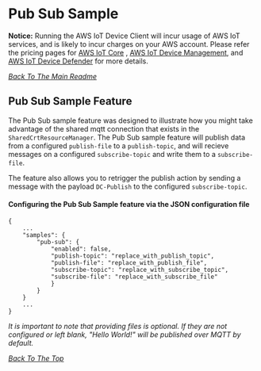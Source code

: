# Pub Sub Sample

**Notice:** Running the AWS IoT Device Client will incur usage of AWS IoT services, and is likely to incur charges on
your AWS account. Please refer the pricing pages for [AWS IoT Core](https://aws.amazon.com/iot-core/pricing/)
, [AWS IoT Device Management](https://aws.amazon.com/iot-device-management/pricing/),
and [AWS IoT Device Defender](https://aws.amazon.com/iot-device-defender/pricing/) for more details.

[*Back To The Main Readme*](../../../README.md)

## Pub Sub Sample Feature

The Pub Sub sample feature was designed to illustrate how you might take advantage of the shared mqtt connection that
exists in the `SharedCrtResourceManager`. The Pub Sub sample feature will publish data from a configured `publish-file`
to a `publish-topic`, and will recieve messages on a configured `subscribe-topic` and write them to a `subscribe-file`.

The feature also allows you to retrigger the publish action by sending a message with the payload `DC-Publish` to the
configured `subscribe-topic`.

#### Configuring the Pub Sub Sample feature via the JSON configuration file

```
{
    ...
    "samples": {
		"pub-sub": {
			"enabled": false,
			"publish-topic": "replace_with_publish_topic",
			"publish-file": "replace_with_publish_file",
			"subscribe-topic": "replace_with_subscribe_topic",
			"subscribe-file": "replace_with_subscribe_file"
			}
		}
	}
    ...
}
```

*It is important to note that providing files is optional. If they are not configured or left blank, "Hello World!" will
be published over MQTT by default.*

[*Back To The Top*](#pub-sub-sample)